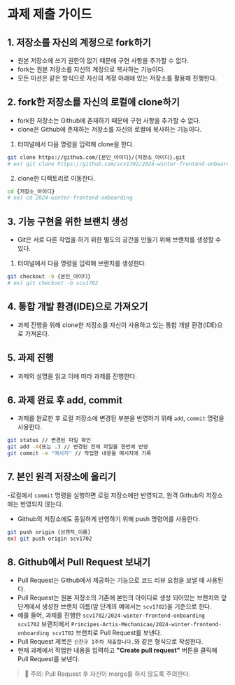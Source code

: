 # 과제 제출 가이드

## 1. 저장소를 자신의 계정으로 fork하기

- 원본 저장소에 쓰기 권한이 없기 때문에 구현 사항을 추가할 수 없다.
- fork는 원본 저장소를 자신의 계정으로 복사하는 기능이다.
- 모든 미션은 같은 방식으로 자신의 계정 아래에 있는 저장소를 활용해 진행한다.

## 2. fork한 저장소를 자신의 로컬에 clone하기

- fork한 저장소는 Github에 존재하기 때문에 구현 사항을 추가할 수 없다.
- clone은 Github에 존재하는 저장소를 자신의 로컬에 복사하는 기능이다.

1. 터미널에서 다음 명령을 입력해 clone을 한다.

```bash
git clone https://github.com/{본인_아이디}/{저장소_아이디}.git
# ex) git clone https://github.com/scv1702/2024-winter-frontend-onboarding.git
```
2. clone한 디렉토리로 이동한다.
```bash
cd {저장소_아이디}
# ex) cd 2024-winter-frontend-onboarding
```

## 3. 기능 구현을 위한 브랜치 생성
- Git은 서로 다른 작업을 하기 위한 별도의 공간을 만들기 위해 브랜치를 생성할 수 있다.

1. 터미널에서 다음 명령을 입력해 브랜치를 생성한다.

```bash
git checkout -b {본인_아이디}
# ex) git checkout -b scv1702
```

## 4. 통합 개발 환경(IDE)으로 가져오기

- 과제 진행을 위해 clone한 저장소를 자신이 사용하고 있는 통합 개발 환경(IDE)으로 가져온다.

## 5. 과제 진행

- 과제의 설명을 읽고 이에 따라 과제를 진행한다.

## 6. 과제 완료 후 add, commit

- 과제를 완료한 후 로컬 저장소에 변경된 부분을 반영하기 위해 `add`, `commit` 명령을 사용한다.

```bash
git status // 변경된 파일 확인
git add -A(또는 .) // 변경된 전체 파일을 한번에 반영
git commit -m "메시지" // 작업한 내용을 메시지에 기록
```

## 7. 본인 원격 저장소에 올리기

-로컬에서 `commit` 명령을 실행하면 로컬 저장소에만 반영되고, 원격 Github의 저장소에는 반영되지 않는다.      
- Github의 저장소에도 동일하게 반영하기 위해 push 명령어를 사용한다.

```bash
git push origin {브랜치_이름}
ex) git push origin scv1702
```

## 8. Github에서 Pull Request 보내기

- Pull Request는 Github에서 제공하는 기능으로 코드 리뷰 요청을 보낼 때 사용된다.
- Pull Request는 원본 저장소의 기존에 본인의 아이디로 생성 되어있는 브랜치와 앞 단계에서 생성한 브랜치 이름(앞 단계의 예에서는 `scv1702`)을 기준으로 한다.
- 예를 들어, 과제를 진행한 `scv1702/2024-winter-frontend-onboarding scv1702` 브랜치에서 `Principes-Artis-Mechanicae/2024-winter-frontend-onboarding scv1702` 브랜치로 Pull Request를 보낸다.
- Pull Request 제목은 `신찬규 1주차 제출합니다.`와 같은 형식으로 작성한다.
- 현재 과제에서 작업한 내용을 입력하고 **"Create pull request"** 버튼을 클릭해 Pull Request를 보낸다.
> 🚨 주의: Pull Request 후 자신이 merge를 하지 않도록 주의한다.
